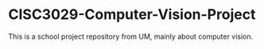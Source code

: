 # CISC3029-Computer-Vision-Project
This is a school project repository from UM, mainly about computer vision.
